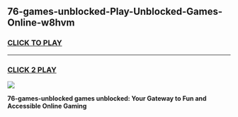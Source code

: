 
## 76-games-unblocked-Play-Unblocked-Games-Online-w8hvm
<h3>
<a href="https://premium76.site?title=76-games-unblocked&ref=25A">CLICK TO PLAY</a></h3>
<hr>

<h3>
<a href="https://premium76.site?title=76-games-unblocked&ref=25A">CLICK 2 PLAY</a>
  
</h3>

<a href="https://premium76.site?title=76-games-unblocked&ref=25A"><img src="https://clearcache.store/games.png"></a>


**76-games-unblocked games unblocked: Your Gateway to Fun and Accessible Online Gaming**

